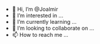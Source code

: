 - 👋 Hi, I’m @Joalmir
- 👀 I’m interested in ...
- 🌱 I’m currently learning ...
- 💞️ I’m looking to collaborate on ...
- 📫 How to reach me ...

<!---
Joalmir/Joalmir is a ✨ special ✨ repository because its `README.md` (this file) appears on your GitHub profile.
You can click the Preview link to take a look at your changes.
--->
